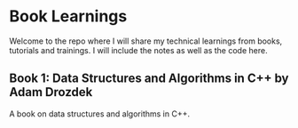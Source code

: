 # Book Learnings
Welcome to the repo where I will share my technical learnings from books, tutorials and trainings. I will include the notes as well as the code here.

## Book 1: Data Structures and Algorithms in C++ by Adam Drozdek
A book on data structures and algorithms in C++.